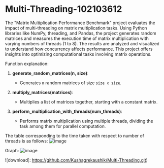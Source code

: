 # Multi-Threading-102103612

The "Matrix Multiplication Performance Benchmark" project evaluates the impact of multi-threading on matrix multiplication tasks. Using Python libraries like NumPy, threading, and Pandas, the project generates random matrices and measures the execution time of matrix multiplication with varying numbers of threads (1 to 8). The results are analyzed and visualized to understand how concurrency affects performance. This project offers insights into optimizing computational tasks involving matrix operations.

Function explanation:
1. **generate_random_matrices(n, size)**:
   - Generates `n` random matrices of size `size x size`.

2. **multiply_matrices(matrices)**:
   - Multiplies a list of matrices together, starting with a constant matrix.

3. **perform_multiplication_with_threads(num_threads)**:
   - Performs matrix multiplication using multiple threads, dividing the task among them for parallel computation.

The table corresponding to the time taken with respect to number of threads is as follows:
![image](https://github.com/Kushagrekaushik/Multi-Threading/assets/100528019/450e2656-d3ae-4644-af72-cc79e83e3b4e)


Graph:
![image](https://github.com/Kushagrekaushik/Multi-Threading/assets/100528019/78ac721c-f718-4be5-8159-e1ed099b3ec1)

![download]: https://github.com/Kushagrekaushik/Multi-Threading.git)
